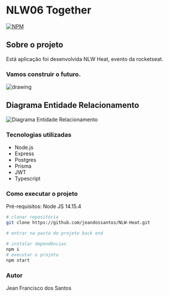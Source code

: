 # NLW06 Together

[![NPM](https://img.shields.io/npm/l/react)](https://github.com/jeandossantos/NLW06-Together/blob/master/LICENSE) 
## Sobre o projeto

Está aplicação foi desenvolvida NLW Heat, evento da rocketseat.

### Vamos construir o futuro.
<img src="https://github.com/jeandossantos/assets/blob/master/nlw%20Heat/NLWHEAT%20-%201400x900.png" alt="drawing"/>

## Diagrama Entidade Relacionamento

![Diagrama Entidade Relacionamento](https://github.com/jeandossantos/assets/blob/master/nlw6/Untitled%20Diagram.png)

### Tecnologias utilizadas

- Node.js
- Express
- Postgres
- Prisma
- JWT
- Typescript

### Como executar o projeto

Pré-requisitos: Node JS 14.15.4

```bash
# clonar repositório
git clone https://github.com/jeandossantos/NLW-Heat.git

# entrar na pasta do projeto back end

# instalar dependências
npm i
# executar o projeto
npm start
```

### Autor

Jean Francisco dos Santos
